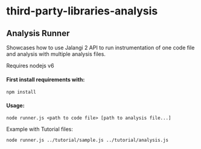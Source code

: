 # third-party-libraries-analysis

## Analysis Runner
Showcases how to use Jalangi 2 API to run instrumentation of one code file and analysis with multiple analysis files.

Requires nodejs v6

#### First install requirements with:

``` npm install ```

#### Usage:

``` node runner.js <path to code file> [path to analysis file...] ```

Example with Tutorial files:

``` node runner.js ../tutorial/sample.js ../tutorial/analysis.js ```